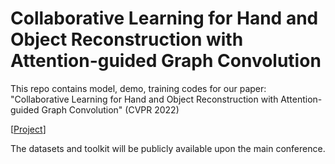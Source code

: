 # Collaborative Learning for Hand and Object Reconstruction with Attention-guided Graph Convolution

This repo contains model, demo, training codes for our paper: "Collaborative Learning for Hand and Object Reconstruction with Attention-guided Graph Convolution" (CVPR 2022)

[[Project](https://eldentse.github.io/collab-hand-object/)]

The datasets and toolkit will be publicly available upon the main conference.
